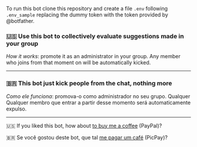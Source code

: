 To run this bot clone this repository and create a file `.env` following `.env_sample` replacing the dummy token with the token provided by @botfather.

### 🇺🇸 Use this bot to collectively evaluate suggestions made in your group

*How it works*: promote it as an administrator in your group. Any member who joins from that moment on will be automatically kicked.

* * * * *

### 🇧🇷 This bot just kick people from the chat, nothing more

*Como ele funciona*: promova-o como administrador no seu grupo. Qualquer Qualquer membro que entrar a partir desse momento será automaticamente expulso.

* * * * *
🇺🇸 ️If you liked this bot, how about [to buy me a coffee](https://www.paypal.com/cgi-bin/webscr?cmd=_s-xclick&hosted_button_id=AUJW6TVC8KVTQ) (PayPal)?

🇧🇷 ️Se você gostou deste bot, que tal [me pagar um café](https://picpay.me/jvlianodorneles) (PicPay)?

